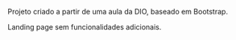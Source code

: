 Projeto criado a partir de uma aula da DIO, baseado em Bootstrap.

Landing page sem funcionalidades adicionais.

